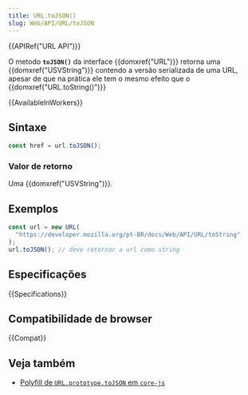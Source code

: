 ```yaml
---
title: URL.toJSON()
slug: Web/API/URL/toJSON
---
```


{{APIRef("URL API")}}

O metodo **`toJSON()`** da interface {{domxref("URL")}} retorna uma {{domxref("USVString")}} contendo a versão serializada de uma URL, apesar de que na prática ele tem o mesmo efeito que o {{domxref("URL.toString()")}}

{{AvailableInWorkers}}

## Sintaxe

```js
const href = url.toJSON();
```

### Valor de retorno

Uma {{domxref("USVString")}}.

## Exemplos

```js
const url = new URL(
  "https://developer.mozilla.org/pt-BR/docs/Web/API/URL/toString"
);
url.toJSON(); // deve retornar a url como string
```

## Especificações

{{Specifications}}

## Compatibilidade de browser

{{Compat}}

## Veja também

- [Polyfill de `URL.prototype.toJSON` em `core-js`](https://github.com/zloirock/core-js#url-and-urlsearchparams)
